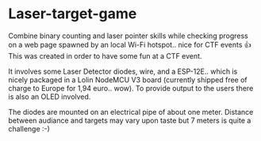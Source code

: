 # Laser-target-game
Combine binary counting and laser pointer skills while checking progress on a web page spawned by an local Wi-Fi hotspot.. nice for CTF events :+1:
This was created in order to have some fun at a CTF event. 

It involves some Laser Detector diodes, wire, and a ESP-12E.. which is nicely packaged in a Lolin NodeMCU V3 board (currently shipped free of charge to Europe for 1,94 euro.. wow). 
To provide output to the users there is also an OLED involved.

The diodes are mounted on an electrical pipe of about one meter. 
Distance between audiance and targets may vary upon taste but 7 meters is quite a challenge :-)

